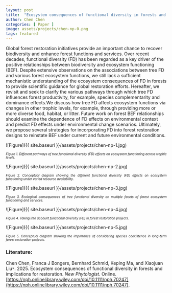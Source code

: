 ```yaml
---
layout: post
title:  "Ecosystem consequences of functional diversity in forests and implications for restoration"
author: Chen Chen
categories: [ Paper ]
image: assets/projects/chen-np-0.png
tags: featured
---
```

Global forest restoration initiatives provide an important chance to recover biodiversity and enhance forest functions and services. Over recent decades, functional diversity (FD) has been regarded as a key driver of the positive relationships between biodiversity and ecosystem functioning (BEF). Despite extensive observations on the associations between tree FD and various forest ecosystem functions, we still lack a sufficient mechanistic understanding of the ecosystem consequences of FD in forests to provide scientific guidance for global restoration efforts. Hereafter, we revisit and seek to clarify the various pathways through which tree FD influences forest productivity, for example, species complementarity and dominance effects.We discuss how tree FD affects ecosystem functions via changes in other trophic levels, for example, through providing more or more diverse food, habitat, or litter. Future work on forest BEF relationships should examine the dependence of FD effects on environmental context and predict FD effects under environmental change scenarios. Ultimately, we propose several strategies for incorporating FD into forest restoration designs to reinstate BEF under current and future environmental conditions.

![Figure]({{ site.baseurl }}/assets/projects/chen-np-1.jpg)
<p style='text-align: justify;' ><span style="font-style: italic; font-size:70%">Figure 1. Different pathways of tree functional diversity (FD) effects on ecosystem functioning across trophic levels.
</span></p>


![Figure]({{ site.baseurl }}/assets/projects/chen-np-2.jpg)
<p style='text-align: justify;' ><span style="font-style: italic; font-size:70%">Figure 2. Conceptual diagram showing the different functional diversity (FD) effects on ecosystem functioning under varied resource availability. 
</span></p>


![Figure]({{ site.baseurl }}/assets/projects/chen-np-3.jpg)
<p style='text-align: justify;' ><span style="font-style: italic; font-size:70%">Figure 3. Ecological consequences of tree functional diversity on multiple facets of forest ecosystem functioning and services.
</span></p>


![Figure]({{ site.baseurl }}/assets/projects/chen-np-4.jpg)
<p style='text-align: justify;' ><span style="font-style: italic; font-size:70%">Figure 4. Taking into account functional diversity (FD) in forest restoration projects.
</span></p>


![Figure]({{ site.baseurl }}/assets/projects/chen-np-5.jpg)
<p style='text-align: justify;' ><span style="font-style: italic; font-size:70%">Figure 5. Conceptual diagram showing the importance of considering species coexistence in long-term forest restoration projects.
</span></p>

### Literature:
Chen Chen, Franca J Bongers, Bernhard Schmid, Keping Ma, and Xiaojuan Liu<code>&ast;</code>. 2025. Ecosystem consequences of functional diversity in forests and implications for restoration. *New Phytologist*. Online. [https://nph.onlinelibrary.wiley.com/doi/10.1111/nph.70247](https://nph.onlinelibrary.wiley.com/doi/10.1111/nph.70247). 
